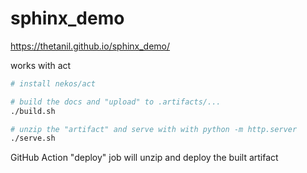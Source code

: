 # sphinx_demo

https://thetanil.github.io/sphinx_demo/

works with act

```sh
# install nekos/act

# build the docs and "upload" to .artifacts/...
./build.sh

# unzip the "artifact" and serve with with python -m http.server
./serve.sh
```

GitHub Action "deploy" job will unzip and deploy the built artifact
